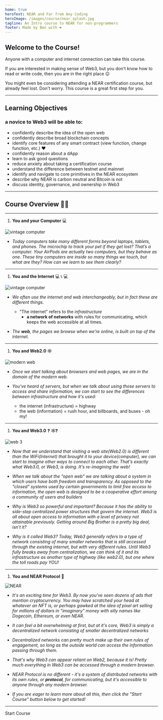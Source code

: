 ```yaml
---
home: true
heroText: NEAR and Far from Any Coding
heroImage: /images/course/near_splash.jpg
tagline: An Intro course to NEAR for non-programmers
footer: Made by Ben with ❤️
---
```




## Welcome to the Course!

Anyone with a computer and internet connection can take this course.

If you are interested in making sense of Web3, but you don't know how to read or write code, then you are in the right place :wink: 

You might even be considering attending a NEAR certification course, but already feel lost. Don't worry. This course is a great first step for you.

--- 


## Learning Objectives

### a novice to Web3 will be able to:
- confidently describe the idea of the open web
- confidently describe broad blockchain concepts 
- identify core features of any smart contract (view function, change function, etc.) :heart:
- confidently reason about a dApp
- learn to ask good questions
- reduce anxiety about taking a certification course
- understand the difference between testnet and mainnet
- identify and navigate to core primitives in the NEAR ecosystem
- describe why NEAR is carbon neutral and Bitcoin is not
- discuss identity, governance, and ownership in Web3

---


## Course Overview :teacher: 

----

1. **You and your Computer** :computer: 


<div class="asset-container">
    <img :src="$withBase('/images/course/pc_vint.gif')" alt="vintage computer">
</div>


- _Today computers take many different forms beyond laptops, tablets, and phones. The microchip to track your pet if they get lost? That’s a computer. Your AirPods are actually two computers, but they behave as one. These tiny computers are inside so many things we touch, but what are they? How can we learn to see them clearly?_

---

1. **You and the Internet** :computer: :telephone_receiver: :computer: 

<div class="asset-container">
    <img :src="$withBase('/images/course/arpanet.jpg')" alt="vintage computer">
</div>


 - _We often use the internet and web interchangeably, but in fact these are different things._ 
     - "The internet" refers to the _infrastructure_ 
         - **a network of networks** with rules for communicating, which keeps the web accessible at all times.

 - _The **web**, the pages we browse when we're online, is built on top of the internet._ 

---

1. **You and Web2.0** :spider_web: 

<div class="asset-container">
    <img :src="$withBase('/images/course/modern-web.jpeg')" alt="modern web">
</div>


 - _Once we start talking about browsers and web pages, we are in the domain of the modern web._ 

 - _You've heard of servers, but when we talk about using those servers to access and share information, we can start to see the differences between infrastructure and how it's used:_
     - the internet (infrastructure) = highway
     - the web (information) = rush hour, and billboards, and buses - oh my!

---


1. **You and Web3.0** :question: :spider_web::question: 

<div class="asset-container">
    <img :src="$withBase('/images/course/web-3.jpg')" alt="web 3">
</div>


 - _Now that we understand that visiting a web site(Web2.0) is different than the WiFi(Internet) that brought it to your device(computer), we can start to imagine other ways to connect to each other. That's exactly what Web3.0, or Web3, is doing. It's re-imagining the web!_

 - _When we talk about the “open web” we are talking about a system in which users have both freedom and transparency. As opposed to the "closed" systems used by certain governments to limit free access to information, the open web is designed to be a cooperative effort among a community of users and builders_

 - _Why is Web3 so powerful and important? Because it has the ability to side-step centralized power structures that govern the internet. Web3 is all about open access to information with a level of privacy not attainable previously. Getting around Big Brother is a pretty big deal, isn’t it?_

 - _Why is it called Web3? Today, Web3 generally refers to a type of network consisting of many smaller networks that is still accessed through the existing internet, but with very different rules. Until Web3 fully breaks away from centralization, we can think of it and its infrastructure as another type of highway (like web2.0), but one where the toll roads pay YOU!_ 

---

1. **You and NEAR Protocol** :rocket: 

<div class="asset-container">
    <img :src="$withBase('/images/course/near_layers.jpeg')" alt="NEAR">
</div>

 
 - _It's an exciting time for Web3. By now you've seen dozens of ads that mention cryptocurrency. You may have scratched your head at whatever an NFT is, or perhaps gawked at the idea of pixel art selling for millions of dollars in “imaginary” money with silly names like Dogecoin, Ethereum, or even NEAR._
 
- _It can feel a bit overwhelming at first, but at it's core, Web3 is simply a decentralized network consisting of smaller decentralized networks_

 - _Decentralized networks can pretty much make up their own rules of engagement, so long as the outside world can access the information passing through them._

- _That's why Web3 can appear reliant on Web2, because it is! Pretty much everything in Web3 can be accessed through a modern browser._
 
 - _NEAR Protocol is no different - it's a system of distributed networks with its own rules, or **protocol**, for communicating, but it's accessible to anyone through any modern browser._

- _If you are eager to learn more about all this, then click the "Start Course" button below to get started!_
---

<div class="footer-link">
	<p class="actions">
    <router-link to="/computer/" class="nav-link action-button primary" aria-label="Start Course">Start Course</router-link>
	</p>
</div>